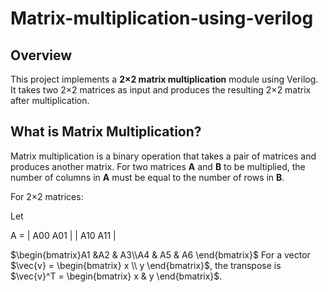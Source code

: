 # Matrix-multiplication-using-verilog


## Overview

This project implements a **2×2 matrix multiplication** module using Verilog. It takes two 2×2 matrices as input and produces the resulting 2×2 matrix after multiplication.

## What is Matrix Multiplication?

Matrix multiplication is a binary operation that takes a pair of matrices and produces another matrix. For two matrices **A** and **B** to be multiplied, the number of columns in **A** must be equal to the number of rows in **B**.

For 2×2 matrices:

Let

A = | A00  A01 |
    | A10  A11 |

$\begin{bmatrix}A1 &A2 & A3\\A4 & A5 & A6 \end{bmatrix}$
For a vector $\vec{v} = \begin{bmatrix} x \\ y \end{bmatrix}$,  the transpose is $\vec{v}^T = \begin{bmatrix} x & y \end{bmatrix}$.
